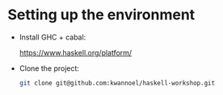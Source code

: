 # Setting up the environment

- Install GHC + cabal:

  https://www.haskell.org/platform/

- Clone the project:
  
    ```sh
    git clone git@github.com:kwannoel/haskell-workshop.git
    ``` 
